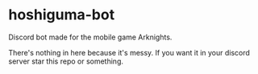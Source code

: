 # hoshiguma-bot
Discord bot made for the mobile game Arknights.

There's nothing in here because it's messy.  If you want it in your discord server star this repo or something.
